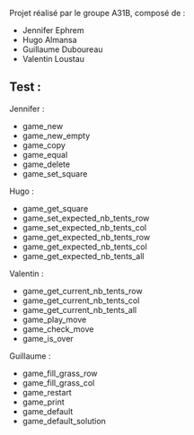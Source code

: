 Projet réalisé par le groupe A31B, composé de :

- Jennifer Ephrem
- Hugo Almansa
- Guillaume Duboureau
- Valentin Loustau

## Test :

Jennifer :

- game_new
- game_new_empty
- game_copy
- game_equal
- game_delete
- game_set_square

Hugo :

- game_get_square
- game_set_expected_nb_tents_row
- game_set_expected_nb_tents_col
- game_get_expected_nb_tents_row
- game_get_expected_nb_tents_col
- game_get_expected_nb_tents_all

Valentin :

- game_get_current_nb_tents_row
- game_get_current_nb_tents_col
- game_get_current_nb_tents_all
- game_play_move
- game_check_move
- game_is_over

Guillaume :

- game_fill_grass_row
- game_fill_grass_col
- game_restart
- game_print
- game_default
- game_default_solution
